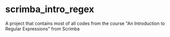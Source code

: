 # scrimba_intro_regex
A project that contains most of all codes from the course "An Introduction to Regular Expressions" from Scrimba
